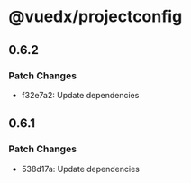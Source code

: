 # @vuedx/projectconfig

## 0.6.2

### Patch Changes

- f32e7a2: Update dependencies

## 0.6.1

### Patch Changes

- 538d17a: Update dependencies
